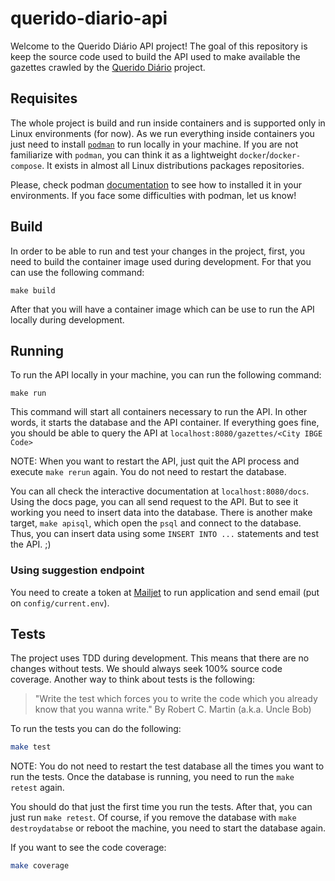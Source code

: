 # querido-diario-api

Welcome to the Querido Diário API project! The goal of this repository is keep
the source code used to build the API used to make available the gazettes crawled
by the [Querido Diário](https://github.com/okfn-brasil/querido-diario) project. 

## Requisites

The whole project is build and run inside containers and is supported only in 
Linux environments (for now). As we run everything inside containers you just need
to install [`podman`](https://podman.io/) to run locally in your machine. If 
you are not familiarize with `podman`, you can think it as a lightweight 
`docker`/`docker-compose`. It exists in almost all Linux distributions packages 
repositories. 

Please, check podman [documentation](https://podman.io/getting-started/installation.html) 
to see how to installed it in your environments. If you face some difficulties 
with podman, let us know!

## Build

In order to be able to run and test your changes in the project, first, you need
to build the container image used during development. For that you can use the
following command:

```
make build
```

After that you will have a container image which can be use to run the API 
locally during development.

## Running

To run the API locally in your machine, you can run the following command:

```
make run
```

This command will start all containers necessary to run the API. In other words,
it starts the database and the API container. If everything goes fine, you 
should be able to query the API at `localhost:8080/gazettes/<City IBGE Code>`

NOTE: When you want to restart the API, just quit the API process and 
execute `make rerun` again. You do not need to restart the database.

You can all check the interactive documentation at `localhost:8080/docs`. Using 
the docs page, you can all send request to the API. But to see it working you
need to insert data into the database. There is another make target, `make apisql`,
which open the `psql` and connect to the database. Thus, you can insert data
using some `INSERT INTO ...` statements and test the API. ;)


### Using suggestion endpoint

You need to create a token at [Mailjet](www.mailjet.com) to run
application and send email (put on `config/current.env`).

## Tests

The project uses TDD during development. This means that there are no changes 
without tests. We should always seek 100% source code coverage. Another way to
think about tests is the following:

>  "Write the test which forces you to write the code which you already know that you wanna write."
> By Robert C. Martin (a.k.a. Uncle Bob)

To run the tests you can do the following:

```bash
make test
```

NOTE: You do not need to restart the test database all the times you want to
run the tests. Once the database is running, you need to run the `make retest` 
again.

You should do that just the first time you run the tests. After that, you can just
run `make retest`. Of course, if you remove the database with `make destroydatabse`
or reboot the machine, you need to start the database again.

If you want to see the code coverage:

```bash
make coverage
```
